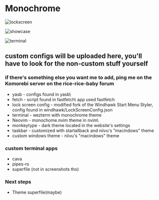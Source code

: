 # Monochrome

![lockscreen](https://github.com/user-attachments/assets/4f55a1b9-eb67-4d21-a158-128cc53b8a28)


![showcase](https://github.com/user-attachments/assets/f39356aa-425d-4806-8f9e-5cf0de3e16ec)

![terminal](https://github.com/user-attachments/assets/33ce3a66-c94d-4328-8b7a-1ce17c7d0783)

## custom configs will be uploaded here, you'll have to look for the non-custom stuff yourself

### if there's something else you want me to add, ping me on the Komorebi server on the rice-rice-baby forum

- yasb - configs found in yasb\
- fetch - script found in fastfetch\ app used fastfetch
- lock screen config - modified fork of the Windhawk Start Menu Styler, config found in windhawk/LockScreenConfig.json
- terminal - wezterm with monochrome theme
- Neovim - monochome.nvim theme in nvim\
- monkeytype - dark theme located in the website's settings
- taskbar - customized with startallback and niivu's "macindows" theme
- custom windows theme - niivu's "macindows" theme

### custom terminal apps

- cava
- pipes-rs
- superfile (not in screenshots tho)

### Next steps

- Theme superfile(maybe)
